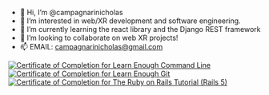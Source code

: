 - 👋 Hi, I’m @campagnarinicholas
- 👀 I’m interested in web/XR development and software engineering.
- 🌱 I’m currently learning the react library and the Django REST framework
- 💞️ I’m looking to collaborate on web XR projects!
- 📫 EMAIL: campagnarinicholas@gmail.com

<!---
campagnarinicholas/campagnarinicholas is a ✨ special ✨ repository because its `README.md` (this file) appears on your GitHub profile.
You can click the Preview link to take a look at your changes.
--->

<a href="https://www.learnenough.com/certificates/bio5"><img src="https://www.learnenough.com/certificates/bio5/command-line-tutorial.svg" alt="Certificate of Completion for Learn Enough Command Line"></a>
<a href="https://www.learnenough.com/certificates/bio5"><img src="https://www.learnenough.com/certificates/bio5/git-tutorial.svg" alt="Certificate of Completion for Learn Enough Git"></a>
<a href="https://www.learnenough.com/certificates/bio5"><img src="https://www.learnenough.com/certificates/bio5/ruby-on-rails-4th-edition-tutorial.svg" alt="Certificate of Completion for The Ruby on Rails Tutorial (Rails 5)"></a>
